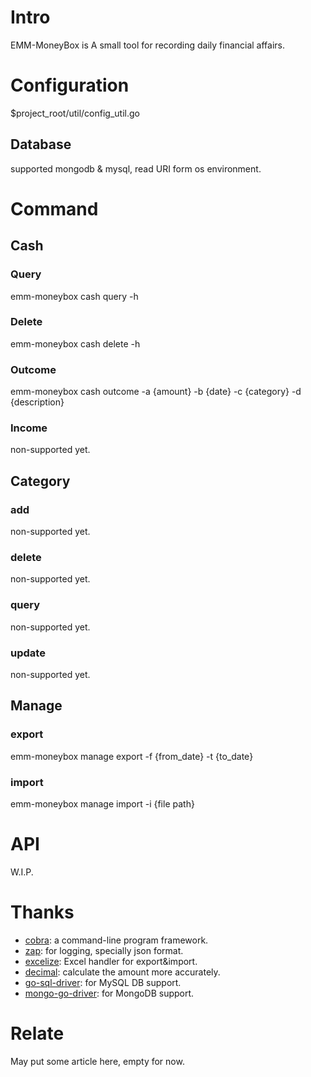 # Intro
EMM-MoneyBox is A small tool for recording daily financial affairs.

# Configuration
$project_root/util/config_util.go
## Database
supported mongodb & mysql, read URI form os environment.

# Command
## Cash
### Query
emm-moneybox cash query -h
### Delete
emm-moneybox cash delete -h
### Outcome
emm-moneybox cash outcome -a {amount} -b {date} -c {category} -d {description}
### Income
non-supported yet.
## Category
### add
non-supported yet.
### delete
non-supported yet.
### query
non-supported yet.
### update
non-supported yet.
## Manage
### export
emm-moneybox manage export -f {from_date} -t {to_date}
### import
emm-moneybox manage import -i {file path}

# API
W.I.P.

# Thanks
- [cobra](https://github.com/spf13/cobra): a command-line program framework.
- [zap](https://github.com/uber-go/zap): for logging, specially json format.
- [excelize](https://github.com/qax-os/excelize): Excel handler for export&import.
- [decimal](github.com/shopspring/decimal): calculate the amount more accurately.
- [go-sql-driver](https://github.com/go-sql-driver/mysql): for MySQL DB support.
- [mongo-go-driver](https://github.com/mongodb/mongo-go-driver): for MongoDB support.

# Relate
May put some article here, empty for now.
